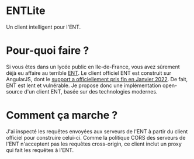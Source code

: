 # ENTLite

Un client intelligent pour l'ENT.

# Pour-quoi faire ?

Si vous êtes dans un lycée public en Ile-de-France, vous avez sûrement déjà eu affaire au terrible [ENT](https://monlycee.net/).
Le client officiel ENT est construit sur AngularJS, dont le [support a officiellement pris fin en Janvier 2022](https://angularjs.org/). De fait, ENT est lent et vulnérable.
Je propose donc une implémentation open-source d'un client ENT, basée sur des technologies modernes.

# Comment ça marche ?

J'ai inspecté les requêtes envoyées aux serveurs de l'ENT à partir du client officiel pour construire celui-ci.
Comme la politique CORS des serveurs de l'ENT n'acceptent pas les requêtes cross-origin, ce client inclut un proxy qui fait les requêtes à l'ENT.